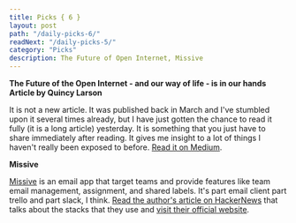 ```yaml
---
title: Picks { 6 }
layout: post
path: "/daily-picks-6/"
readNext: "/daily-picks-5/"
category: "Picks"
description: The Future of Open Internet, Missive
---
```


**The Future of the Open Internet - and our way of life - is in our hands Article by Quincy Larson**

It is not a new article. It was published back in March and I've stumbled upon it several times already, but I have just gotten the chance to read it fully (it is a long article) yesterday. It is something that you just have to share immediately after reading. It gives me insight to a lot of things I haven't really been exposed to before. <a href="https://medium.freecodecamp.com/inside-the-invisible-war-for-the-open-internet-dd31a29a3f08" target="_blank">Read it on Medium</a>.

**Missive**

<a href="https://missiveapp.com/">Missive</a> is an email app that target teams and provide features like team email management, assignment, and shared labels. It's part email client part trello and part slack, I think. <a href ="http://hn.premii.com/#/article/14564189">Read the author's article on HackerNews</a> that talks about the stacks that they use and <a href="https://missiveapp.com/">visit their official website</a>.
